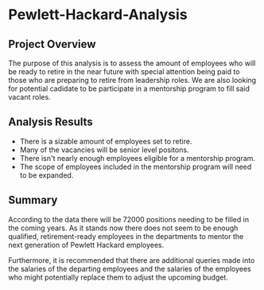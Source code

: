 # Pewlett-Hackard-Analysis

## Project Overview

The purpose of this analysis is to assess the amount of employees who will be ready to retire 
in the near future with special attention being paid to those who are preparing to retire from
leadership roles. We are also looking for potential cadidate to be participate in a mentorship
program to fill said vacant roles.

## Analysis Results

- There is a sizable amount of employees set to retire.
- Many of the vacancies will be senior level positons.
- There isn't nearly enough employees eligible for a mentorship program.
- The scope of employees included in the mentorship program will need to be expanded.

## Summary

According to the data there will be 72000 positions needing to be filled in the coming years.
As it stands now there does not seem to be enough qualified, retirement-ready employees in the 
departments to mentor the next generation of Pewlett Hackard employees.

Furthermore, it is recommended that there are additional queries made into the salaries of the 
departing employees and the salaries of the employees who might potentially replace them to adjust
the upcoming budget.
